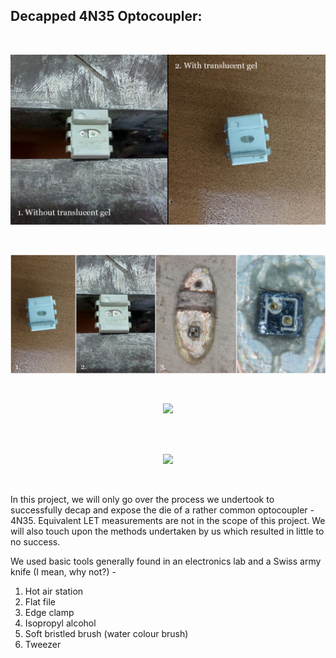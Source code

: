 ## Decapped 4N35 Optocoupler:

<br>

<p align="center">
  <img width="600" src="https://github.com/MonkHelios/Decapping-4N35-Optocoupler/blob/main/Images/gel.jpg">
</p>

<br>

<p align="center">
  <img width="600" src="https://github.com/MonkHelios/Decapping-4N35-Optocoupler/blob/main/Images/collage%202.jpg">
</p>

<br>

<p align="center">
  <img width="600" src="https://github.com/MonkHelios/Decapping-4N35-Optocoupler/blob/main/Images/label.jpg">
</p>

<br>

<br>

<p align="center">
  <img width="600" src="https://github.com/MonkHelios/Decapping-4N35-Optocoupler/blob/main/Images/red_laser.jpg">
</p>

<br>



In this project, we will only go over the process we undertook to successfully decap and expose the die of a rather common optocoupler - 4N35. Equivalent LET measurements are not in the scope of this project. We will also touch upon the methods undertaken by us which resulted in little to no success.

We used basic tools generally found in an electronics lab and a Swiss army knife (I mean, why not?) -
1. Hot air station
2. Flat file
3. Edge clamp
4. Isopropyl alcohol
5. Soft bristled brush (water colour brush)
6. Tweezer
